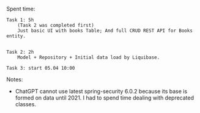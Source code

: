 


Spent time:

    Task 1: 5h 
        (Task 2 was completed first)
        Just basic UI with books Table; And full CRUD REST API for Books entity. 
        

    Task 2: 2h
        Model + Repository + Initial data load by Liquibase.

    Task 3: start 05.04 10:00


Notes:
- ChatGPT cannot use latest spring-security 6.0.2 because its base is formed on data until 2021. I had to spend time dealing with deprecated classes.